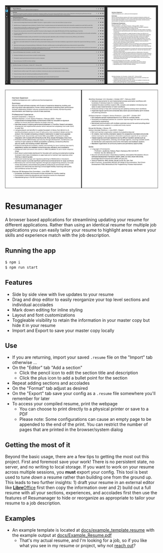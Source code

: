 ![Configuration Example](./docs/resume_picture_configure.png "Configuration example of my actual resume in Resumanager editor")

![Output Example](./docs/resume_picture_output.png "Output example of my actual resume configured using Resumanager")

# Resumanager

A browser based applications for streamlining updating your resume for different applications.  Rather than using an identical resume for multiple job applications you can easily tailor your resume to highlight areas where your skills and experience match with the job description.

## Running the app

```bash
$ npm i
$ npm run start
```

## Features

- Side by side view with live updates to your resume
- Drag and drop editor to easily reorganize your top level sections and individual accolades
- Mark down editing for inline styling
- Layout and font customizations
- Toggleable visibility to retain the information in your master copy but hide it in your resume
- Import and Export to save your master copy locally

## Use

- If you are returning, import your saved `.resume` file on the "Import" tab otherwise ...
- On the "Editor" tab "Add a section"
  - Click the pencil icon to edit the section title and description
  - Click the plus icon to add a bullet point for the section
- Repeat adding sections and accolades
- On the "Format" tab adjust as desired
- On the "Export" tab save your config as a `.resume` file somewhere you'll remember for later
- To access your compiled resume, print the webpage
  - You can choose to print directly to a physical printer or save to a PDF
  - Please note: Some configurations can cause an empty page to be appended to the end of the print.  You can restrict the number of pages that are printed in the browser/system dialog

## Getting the most of it

Beyond the basic usage, there are a few tips to getting the most out this project.  First and foremost save your work!  There is no persistent state, no server, and no writing to local storage.  If you want to work on your resume across multiple sessions, you **must** export your config.  This tool is best used to tune *down* a resume rather than building one from the ground up.  This leads to two further insights: 1) draft your resume in an external editor like [**Libre**Office](https://www.libreoffice.org/) first then copy the information over and 2) build out a full resume with all your sections, experiences, and accolades first then use the features of Resumanager to hide or reorganize as appropriate to tailor your resume to a job description.

## Examples

- An example template is located at [docs/example_template.resume](./docs/example_template.resume) with the example output at [docs/Example_Resume.pdf](./docs/Example_Resume.pdf)
  - That's my actual resume, and I'm looking for a job, so if you like what you see in my resume or project, why not [reach out](mailto:me@harrisonepperson.com)?